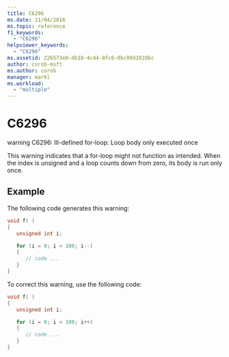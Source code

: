 ```yaml
---
title: C6296
ms.date: 11/04/2016
ms.topic: reference
f1_keywords:
  - "C6296"
helpviewer_keywords:
  - "C6296"
ms.assetid: 226573e0-db18-4c44-8fc6-0bc09d1028bc
author: corob-msft
ms.author: corob
manager: markl
ms.workload:
  - "multiple"
---
```

# C6296
warning C6296: Ill-defined for-loop: Loop body only executed once

 This warning indicates that a for-loop might not function as intended. When the index is unsigned and a loop counts down from zero, its body is run only once.

## Example
 The following code generates this warning:

```cpp
void f( )
{
   unsigned int i;

   for (i = 0; i < 100; i--)
   {
      // code ...
   }
}
```

 To correct this warning, use the following code:

```cpp
void f( )
{
   unsigned int i;

   for (i = 0; i < 100; i++)
   {
      // code ...
   }
}
```
